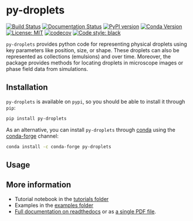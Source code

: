 # py-droplets

[![Build Status](https://github.com/zwicker-group/py-droplets/actions/workflows/python_tests.yml/badge.svg)](https://github.com/zwicker-group/py-droplets/actions/workflows/python_tests.yml)
[![Documentation Status](https://readthedocs.org/projects/py-droplets/badge/?version=latest)](https://py-droplets.readthedocs.io/en/latest/?badge=latest)
[![PyPI version](https://badge.fury.io/py/py-droplets.svg)](https://badge.fury.io/py/py-droplets)
[![Conda Version](https://img.shields.io/conda/vn/conda-forge/py-droplets.svg)](https://anaconda.org/conda-forge/py-droplets)
[![License: MIT](https://img.shields.io/badge/License-MIT-green.svg)](https://opensource.org/licenses/MIT)
[![codecov](https://codecov.io/gh/zwicker-group/py-droplets/branch/master/graph/badge.svg)](https://codecov.io/gh/zwicker-group/py-droplets)
[![Code style: black](https://img.shields.io/badge/code%20style-black-000000.svg)](https://github.com/psf/black)

`py-droplets` provides python code for representing physical droplets using
key parameters like position, size, or shape.
These droplets can also be represented as collections (emulsions) and over time.
Moreover, the package provides methods for locating droplets in microscope
images or phase field data from simulations.


Installation
------------

`py-droplets` is available on `pypi`, so you should be able to install it
through `pip`:

```bash
pip install py-droplets
```

As an alternative, you can install `py-droplets` through [conda](https://docs.conda.io/en/latest/)
using the [conda-forge](https://conda-forge.org/) channel:

```bash
conda install -c conda-forge py-droplets
```


Usage
-----

More information
----------------
* Tutorial notebook in the [tutorials folder](https://github.com/zwicker-group/py-droplets/tree/master/examples/tutorial)
* Examples in the [examples folder](https://github.com/zwicker-group/py-droplets/tree/master/examples)
* [Full documentation on readthedocs](https://py-droplets.readthedocs.io/)
  or as [a single PDF file](https://py-droplets.readthedocs.io/_/downloads/en/latest/pdf/).
